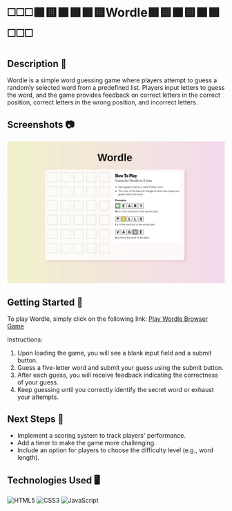 # ◻️◻️◻️🟩🟨⬛️🟩🟩🟨Wordle🟩🟨⬛️🟨⬛️🟩◻️◻️◻️


## Description 📰
Wordle is a simple word guessing game where players attempt to guess a randomly selected word from a predefined list. Players input letters to guess the word, and the game provides feedback on correct letters in the correct position, correct letters in the wrong position, and incorrect letters.

## Screenshots 📷
![Wordle Screenshot](/img/wordleSS.png)

## Getting Started 🧠
To play Wordle, simply click on the following link: [Play Wordle Browser Game](https://tstallcupp.github.io/wordle/)

Instructions:
1. Upon loading the game, you will see a blank input field and a submit button.
2. Guess a five-letter word and submit your guess using the submit button.
3. After each guess, you will receive feedback indicating the correctness of your guess.
4. Keep guessing until you correctly identify the secret word or exhaust your attempts.

## Next Steps 🌟
- Implement a scoring system to track players' performance.
- Add a timer to make the game more challenging.
- Include an option for players to choose the difficulty level (e.g., word length).

## Technologies Used 🖥️
![HTML5](https://img.shields.io/badge/html5-%23E34F26.svg?style=for-the-badge&logo=html5&logoColor=white)
![CSS3](https://img.shields.io/badge/css3-%231572B6.svg?style=for-the-badge&logo=css3&logoColor=white)
![JavaScript](https://img.shields.io/badge/javascript-%23323330.svg?style=for-the-badge&logo=javascript&logoColor=%23F7DF1E)
